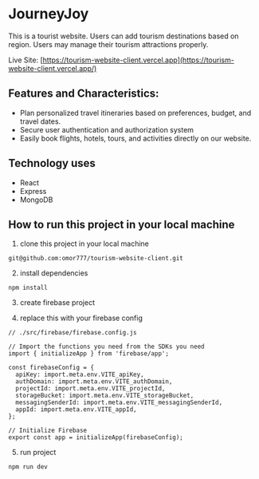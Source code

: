 # JourneyJoy

This is a tourist website. Users can add tourism destinations based on region. Users may manage their tourism attractions properly.

Live Site: [https://tourism-website-client.vercel.app](https://tourism-website-client.vercel.app/)

## Features and Characteristics:

- Plan personalized travel itineraries based on preferences, budget, and travel dates.
- Secure user authentication and authorization system
- Easily book flights, hotels, tours, and activities directly on our website.

## Technology uses

- React
- Express
- MongoDB

## How to run this project in your local machine

1. clone this project in your local machine
```
git@github.com:omor777/tourism-website-client.git
```
2. install dependencies
```
npm install
```
3. create firebase project

4. replace this with your firebase config
```
// ./src/firebase/firebase.config.js

// Import the functions you need from the SDKs you need
import { initializeApp } from 'firebase/app';

const firebaseConfig = {
  apiKey: import.meta.env.VITE_apiKey,
  authDomain: import.meta.env.VITE_authDomain,
  projectId: import.meta.env.VITE_projectId,
  storageBucket: import.meta.env.VITE_storageBucket,
  messagingSenderId: import.meta.env.VITE_messagingSenderId,
  appId: import.meta.env.VITE_appId,
};

// Initialize Firebase
export const app = initializeApp(firebaseConfig);

```
5. run project
```
npm run dev
```

